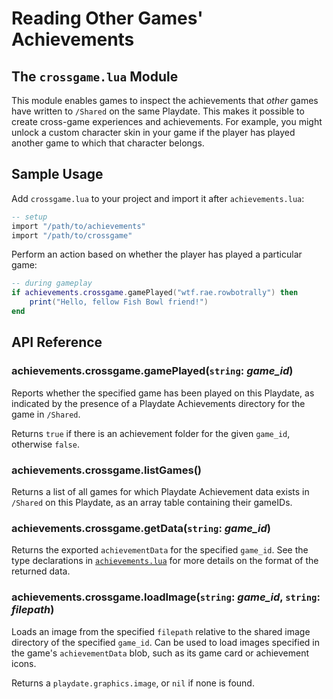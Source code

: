 # Reading Other Games' Achievements

## The `crossgame.lua` Module

This module enables games to inspect the achievements that _other_ games have written to `/Shared` on the same Playdate. This makes it possible to create cross-game experiences and achievements. For example, you might unlock a custom character skin in your game if the player has played another game to which that character belongs.

## Sample Usage

Add `crossgame.lua` to your project and import it after `achievements.lua`:

```lua
-- setup
import "/path/to/achievements"
import "/path/to/crossgame"
```

Perform an action based on whether the player has played a particular game:

```lua
-- during gameplay
if achievements.crossgame.gamePlayed("wtf.rae.rowbotrally") then
	print("Hello, fellow Fish Bowl friend!")
end
```

## API Reference

### achievements.crossgame.gamePlayed(`string`: _game_id_)

Reports whether the specified game has been played on this Playdate, as indicated by the presence of a Playdate Achievements directory for the game in `/Shared`.

Returns `true` if there is an achievement folder for the given `game_id`, otherwise `false`.

### achievements.crossgame.listGames()

Returns a list of all games for which Playdate Achievement data exists in `/Shared` on this Playdate, as an array table containing their gameIDs.

### achievements.crossgame.getData(`string`: _game_id_)

Returns the exported `achievementData` for the specified `game_id`. See the type declarations in [`achievements.lua`](achievements.md) for more details on the format of the returned data.

### achievements.crossgame.loadImage(`string`: _game_id_, `string`: _filepath_)

Loads an image from the specified `filepath` relative to the shared image directory of the specified `game_id`. Can be used to load images specified in the game's `achievementData` blob, such as its game card or achievement icons.

Returns a `playdate.graphics.image`, or `nil` if none is found.
